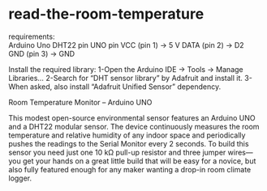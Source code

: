 # read-the-room-temperature
requirements:  
Arduino Uno
DHT22 pin       UNO pin
VCC (pin 1)  →  5 V
DATA (pin 2) →  D2   
GND  (pin 3) →  GND

Install the required library:
1-Open the Arduino IDE → Tools → Manage Libraries…
2-Search for “DHT sensor library” by Adafruit and install it.
3-When asked, also install “Adafruit Unified Sensor” dependency.



Room Temperature Monitor – Arduino UNO

This modest open-source environmental sensor features an Arduino UNO and a DHT22 modular sensor.
The device continuously measures the room temperature and relative humidity of any indoor space and periodically pushes the readings to the Serial Monitor every 2 seconds. 
To build this sensor you  need just one 10 kΩ pull-up resistor and three jumper wires—you get your hands on a great little build that will be easy for a novice, but also fully featured enough for any maker wanting a drop-in room climate logger. 


